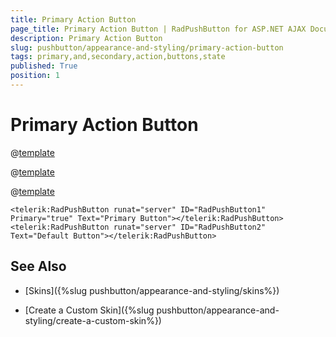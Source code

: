 ```yaml
---
title: Primary Action Button
page_title: Primary Action Button | RadPushButton for ASP.NET AJAX Documentation
description: Primary Action Button
slug: pushbutton/appearance-and-styling/primary-action-button
tags: primary,and,secondary,action,buttons,state
published: True
position: 1
---
```


# Primary Action Button

@[template](/_templates/common/primary-action-button.md#intro-base "control: **RadPushButton**")

@[template](/_templates/common/primary-action-button.md#intro-main "control: **RadPushButton**")

@[template](/_templates/common/primary-action-button.md#configuration "control: RadPushButton")

````ASP.NET
<telerik:RadPushButton runat="server" ID="RadPushButton1" Primary="true" Text="Primary Button"></telerik:RadPushButton>
<telerik:RadPushButton runat="server" ID="RadPushButton2" Text="Default Button"></telerik:RadPushButton>
````

## See Also

 * [Skins]({%slug pushbutton/appearance-and-styling/skins%})

 * [Create a Custom Skin]({%slug pushbutton/appearance-and-styling/create-a-custom-skin%})

